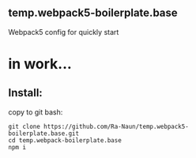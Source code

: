 ## temp.webpack5-boilerplate.base
Webpack5 config for quickly start

# in work...

## Install:
copy to git bash:  
```
git clone https://github.com/Ra-Naun/temp.webpack5-boilerplate.base.git
cd temp.webpack-boilerplate.base
npm i
```
